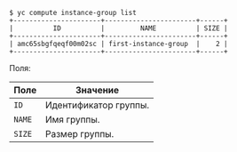 ```
$ yc compute instance-group list
+----------------------+-----------------------+------+
|          ID          |         NAME          | SIZE |
+----------------------+-----------------------+------+
| amc65sbgfqeqf00m02sc | first-instance-group  |    2 |
+----------------------+-----------------------+------+
```

Поля:

Поле | Значение
----- | -----
`ID` | Идентификатор группы.
`NAME` | Имя группы.
`SIZE` | Размер группы.
